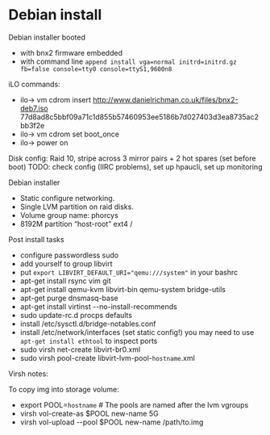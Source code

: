 # Debian install

Debian installer booted 
  - with bnx2 firmware embedded
  - with command line `append install vga=normal initrd=initrd.gz fb=false console=tty0 console=ttyS1,9600n8`

iLO commands:
  - ilo-> vm cdrom insert http://www.danielrichman.co.uk/files/bnx2-deb7.iso 77d8ad8c5bbf09a71c1d855b57460953ee5186b7d027403d3ea8735ac2bb3f2e
  - ilo-> vm cdrom set boot_once
  - ilo-> power on

Disk config: Raid 10, stripe across 3 mirror pairs + 2 hot spares (set before boot)
TODO: check config (IIRC problems), set up hpaucli, set up monitoring

Debian installer
  - Static configure networking.
  - Single LVM partition on raid disks.
  - Volume group name: phorcys
  - 8192M partition “host-root” ext4 /

Post install tasks
  - configure passwordless sudo
  - add yourself to group libvirt
  - put `export LIBVIRT_DEFAULT_URI="qemu:///system"` in your bashrc
  - apt-get install rsync vim git
  - apt-get install qemu-kvm libvirt-bin qemu-system bridge-utils
  - apt-get purge dnsmasq-base
  - apt-get install virtinst --no-install-recommends
  - sudo update-rc.d procps defaults
  - install /etc/sysctl.d/bridge-notables.conf
  - install /etc/network/interfaces (set static config!)
    you may need to use `apt-get install ethtool` to inspect ports
  - sudo virsh net-create libvirt-br0.xml
  - sudo virsh pool-create libvirt-lvm-pool-`hostname`.xml

Virsh notes:

To copy img into storage volume:

  - export POOL=`hostname` # The pools are named after the lvm vgroups
  - virsh vol-create-as $POOL new-name 5G
  - virsh vol-upload --pool $POOL new-name /path/to.img

